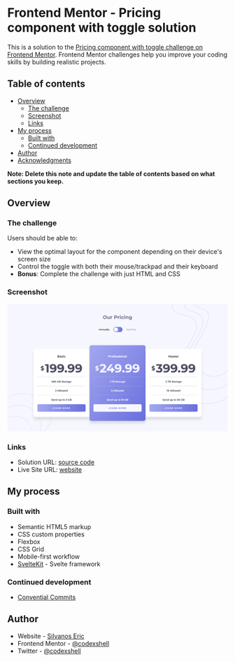 # Frontend Mentor - Pricing component with toggle solution

This is a solution to the [Pricing component with toggle challenge on Frontend Mentor](https://www.frontendmentor.io/challenges/pricing-component-with-toggle-8vPwRMIC). Frontend Mentor challenges help you improve your coding skills by building realistic projects.

## Table of contents

- [Overview](#overview)
  - [The challenge](#the-challenge)
  - [Screenshot](#screenshot)
  - [Links](#links)
- [My process](#my-process)
  - [Built with](#built-with)
  - [Continued development](#continued-development)
- [Author](#author)
- [Acknowledgments](#acknowledgments)

**Note: Delete this note and update the table of contents based on what sections you keep.**

## Overview

### The challenge

Users should be able to:

- View the optimal layout for the component depending on their device's screen size
- Control the toggle with both their mouse/trackpad and their keyboard
- **Bonus**: Complete the challenge with just HTML and CSS

### Screenshot

![](./screenshot.png)

### Links

- Solution URL: [source code](https://github.com/codexshell/pricing-component-with-toggle)
- Live Site URL: [website](https://pricing-component-with-toggle-kappa-two.vercel.app/)

## My process

### Built with

- Semantic HTML5 markup
- CSS custom properties
- Flexbox
- CSS Grid
- Mobile-first workflow
- [SvelteKit](https://svelte.dev/https://reactjs.org/) - Svelte framework


### Continued development

- [Convential Commits](https://www.conventionalcommits.org/en/v1.0.0/)

## Author

- Website - [Silvanos Eric](https://codexshell.github.io/)
- Frontend Mentor - [@codexshell](https://www.frontendmentor.io/profile/codexshell)
- Twitter - [@codexshell](https://twitter.com/codexshell)